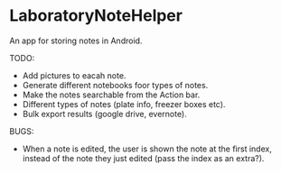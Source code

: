 # LaboratoryNoteHelper
An app for storing notes in Android.

TODO:
  - Add pictures to eacah note.
  - Generate different notebooks foor types of notes.
  - Make the notes searchable from the Action bar.
  - Different types of notes (plate info, freezer boxes etc).
  - Bulk export results (google drive, evernote).
  
BUGS:
  - When a note is edited, the user is shown the note at the first index, instead of the note they just edited (pass the index as an extra?).
